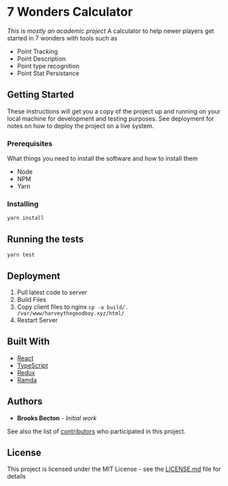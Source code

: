 # 7 Wonders Calculator

_This is mostly an academic project_
A calculator to help newer players get started in 7 wonders with tools such as

- Point Tracking
- Point Description
- Point type recognition
- Point Stat Persistance

## Getting Started

These instructions will get you a copy of the project up and running on your local machine for development and testing purposes. See deployment for notes on how to deploy the project on a live system.

### Prerequisites

What things you need to install the software and how to install them

* Node
* NPM
* Yarn

### Installing

```
yarn install
```

## Running the tests

```
yarn test
```

## Deployment

1. Pull latest code to server
1. Build Files
1. Copy client files to nginx `cp -a build/. /var/www/harveythegoodboy.xyz/html/`
1. Restart Server

## Built With

- [React](https://reactjs.org/)
- [TypeScript](https://www.typescriptlang.org/) 
- [Redux](https://redux.js.org/) 
- [Ramda](https://ramdajs.com/) 

<!-- ## Contributing

Please read [CONTRIBUTING.md](https://gist.github.com/PurpleBooth/b24679402957c63ec426) for details on our code of conduct, and the process for submitting pull requests to us. -->

## Authors

- **Brooks Becton** - _Initial work_

See also the list of [contributors](https://github.com/brooksbecton/7-wonders-calc/contributors) who participated in this project.

## License

This project is licensed under the MIT License - see the [LICENSE.md](LICENSE.md) file for details

<!-- ## Acknowledgments

- Hat tip to anyone whose code was used
- Inspiration
- etc -->
